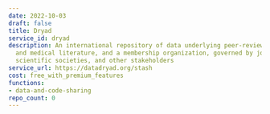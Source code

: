 ```yaml
---
date: 2022-10-03
draft: false
title: Dryad
service_id: dryad
description: An international repository of data underlying peer-reviewed scientific
  and medical literature, and a membership organization, governed by journals, publishers,
  scientific societies, and other stakeholders
service_url: https://datadryad.org/stash
cost: free_with_premium_features
functions:
- data-and-code-sharing
repo_count: 0
---
```



